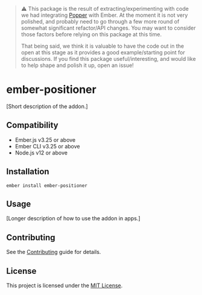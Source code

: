 > :warning: This package is the result of extracting/experimenting with code
> we had integrating [Popper](https://popper.js.org) with Ember. At the moment
> it is not very polished, and probably need to go through a few more round of
> somewhat significant refactor/API changes. You may want to consider those
> factors before relying on this package at this time.
> 
> That being said, we think it is valuable to have the code out in the open at
> this stage as it provides a good example/starting point for discussions. If
> you find this package useful/interesting, and would like to help shape and
> polish it up, open an issue!

ember-positioner
==============================================================================

[Short description of the addon.]


Compatibility
------------------------------------------------------------------------------

* Ember.js v3.25 or above
* Ember CLI v3.25 or above
* Node.js v12 or above


Installation
------------------------------------------------------------------------------

```
ember install ember-positioner
```


Usage
------------------------------------------------------------------------------

[Longer description of how to use the addon in apps.]


Contributing
------------------------------------------------------------------------------

See the [Contributing](CONTRIBUTING.md) guide for details.


License
------------------------------------------------------------------------------

This project is licensed under the [MIT License](LICENSE.md).
